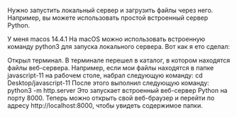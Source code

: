 Нужно запустить локальный сервер и загрузить файлы через него. Например, вы можете использовать простой встроенный сервер Python. 

У меня macos 14.4.1
На macOS можно использовать встроенную команду python3 для запуска локального сервера. Вот как я ето сделал:

Открыл терминал. 
В терминале перешел в каталог, в котором находятся файлы веб-сервера. Например, если мои файлы находятся в папке javascript-11 на рабочем столе, набрал следующую команду:
cd Desktop/javascript-11
После этого выполнил следующую команду:
python3 -m http.server
Это запускает встроенный веб-сервер Python на порту 8000. Теперь можно открыть свой веб-браузер и перейти по адресу http://localhost:8000, чтобы увидеть содержимое папки.
